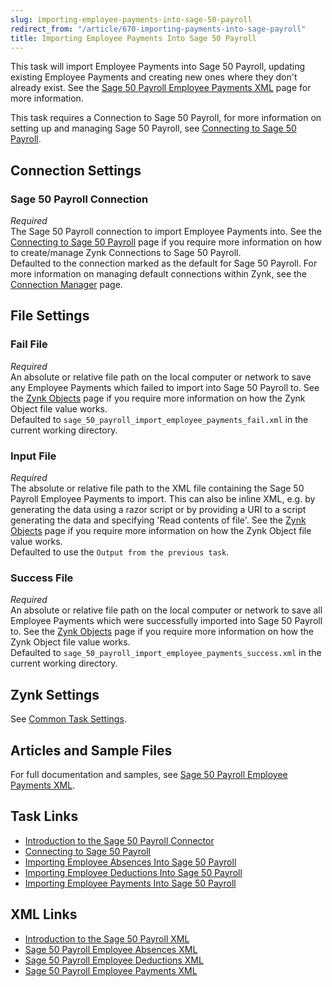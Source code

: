 ```yaml
---
slug: importing-employee-payments-into-sage-50-payroll
redirect_from: "/article/670-importing-payments-into-sage-payroll"
title: Importing Employee Payments Into Sage 50 Payroll
---
```

This task will import Employee Payments into Sage 50 Payroll, updating existing Employee Payments and creating new ones where they don't already exist. See the [Sage 50 Payroll Employee Payments XML](sage-50-payroll-employee-payments-xml) page for more information.

This task requires a Connection to Sage 50 Payroll, for more information on setting up and managing Sage 50 Payroll, see [Connecting to Sage 50 Payroll](connecting-to-sage-50-payroll).

## Connection Settings  
### Sage 50 Payroll Connection
_Required_  
The Sage 50 Payroll connection to import Employee Payments into. See the [Connecting to Sage 50 Payroll](connecting-to-sage-50-payroll) page if you require more information on how to create/manage Zynk Connections to Sage 50 Payroll.  
Defaulted to the connection marked as the default for Sage 50 Payroll. For more information on managing default connections within Zynk, see the [Connection Manager](connection-manager) page.

## File Settings
### Fail File
_Required_  
An absolute or relative file path on the local computer or network to save any Employee Payments which failed to import into Sage 50 Payroll to. See the [Zynk Objects](zynk-objects) page if you require more information on how the Zynk Object file value works.  
Defaulted to `sage_50_payroll_import_employee_payments_fail.xml` in the current working directory.  

### Input File
_Required_  
The absolute or relative file path to the XML file containing the Sage 50 Payroll Employee Payments to import. This can also be inline XML, e.g. by generating the data using a razor script or by providing a URI to a script generating the data and specifying 'Read contents of file'. See the [Zynk Objects](zynk-objects) page if you require more information on how the Zynk Object file value works.  
Defaulted to use the `Output from the previous task`.

### Success File
_Required_  
An absolute or relative file path on the local computer or network to save all Employee Payments which were successfully imported into Sage 50 Payroll to. See the [Zynk Objects](zynk-objects) page if you require more information on how the Zynk Object file value works.  
Defaulted to `sage_50_payroll_import_employee_payments_success.xml` in the current working directory.

## Zynk Settings
See [Common Task Settings](common-task-settings).

## Articles and Sample Files
For full documentation and samples, see [Sage 50 Payroll Employee Payments XML](sage-50-payroll-employee-payments-xml).

## Task Links
- [Introduction to the Sage 50 Payroll Connector](sage-50-payroll)
- [Connecting to Sage 50 Payroll](connecting-to-sage-50-payroll)
- [Importing Employee Absences Into Sage 50 Payroll](importing-employee-absences-into-sage-50-payroll)
- [Importing Employee Deductions Into Sage 50 Payroll](importing-employee-deductions-into-sage-50-payroll)
- [Importing Employee Payments Into Sage 50 Payroll](importing-employee-payments-into-sage-50-payroll)

## XML Links
- [Introduction to the Sage 50 Payroll XML](sage-50-payroll-xml)
- [Sage 50 Payroll Employee Absences XML](sage-50-payroll-employee-absences-xml)
- [Sage 50 Payroll Employee Deductions XML](sage-50-payroll-employee-deductions-xml)
- [Sage 50 Payroll Employee Payments XML](sage-50-payroll-employee-payments-xml)
